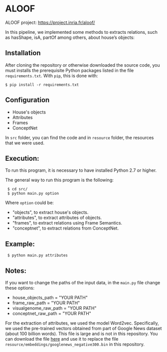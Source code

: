 # ALOOF
ALOOF project: https://project.inria.fr/aloof/

In this pipeline, we implemented some methods to  extracts relations, such as hasShape, isA, partOf among others,  about house’s objects:

## Installation

After cloning the repository or otherwise downloaded the source code, you must installs the prerequisite Python packages listed in the file `requirements.txt`.
With `pip`, this is done with:

    $ pip install -r requirements.txt
 
## Configuration
- House's objects
- Attributes
- Frames
- ConceptNet

In `src` folder, you can find the code and in `resource` folder, the resources that we were used.

## Execution:
To run this program, it is necessary to have installed Python 2.7 or higher.

The general way to run this program is the following:
```
 $ cd src/
 $ python main.py option
```
Where `option` could be:
- "objects", to extract house's objects.
- "attributes", to extract attributes of objects.
- "frames", to extract relations using Frame Semantics.
- "conceptnet", to extract relations from ConceptNet.

## Example:
```
 $ python main.py attributes
```

## Notes:
If you want to change the paths of the input data, in the `main.py` file change these options:

- house_objects_path = "YOUR PATH"
- frame_raw_path = "YOUR PATH"
- visualgenome_raw_path = "YOUR PATH"
- conceptnet_raw_path = "YOUR PATH"

For the extraction of attributes, we used the model Word2vec. Specifically, we used the pre-trained vectors obtained from part of Google News dataset (about 100 billion words). This file is large and is not in this repository. You can download the file [here](https://drive.google.com/file/d/0B7XkCwpI5KDYNlNUTTlSS21pQmM/edit?usp=sharing) and use it to replace the file `resource/embeddings/googlenews_negative300.bin` in this repository.

